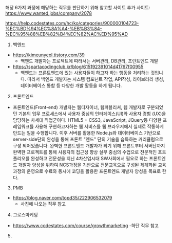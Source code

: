 해당 6가지 과정에 해당하는 직무를 판단하기 위해 참고할 사이트
추가 사이트: https://www.wanted.jobs/company/2078

https://help.codestates.com/hc/ko/categories/900000104723-%EC%BD%94%EC%8A%A4-%EB%B3%84-%EC%95%88%EB%82%B4%EC%82%AC%ED%95%AD

1. 백엔드
  - https://kimeunyeol.tistory.com/39
    - 백엔드 개발자는 프로젝트에 따라서는 서버관리, DB관리, 프런트엔드 개발
  - https://spartacodingclub.kr/blog/615192391014d41767f00955
    -  백엔드는 프론트엔드에 있는 사용자들이 하고자 하는 행동을 처리하는 것입니다. 따라서 백엔드 개발자는 시스템 컴포넌트 작업, API작성, 라이브러리 생성, 데이터베이스 통합 등 다양한 개발 활동을 하게 됩니다.
2. 프론트엔드
  - 프론트엔드(Front-end) 개발자는 웹디자이너, 웹퍼블리셔, 웹 개발자로 구분되었던 기본의 업무 프로세스에서 사용자 중심의 인터페이스(UI)와 사용자 경험 (UX)을 담당하는 차세대 직업군이다. HTML5 + CSS3, JavaScript, JQuery등 다양한 프레임워크를 사용해 구현하고자하는 웹 서비스를 웹 브라우저에서 실제로 작동하게 만드는 일을 수행합니다. 이후 서버를 활용한 Node.js와 데이터베이스 기반으로 server-side단의 완성을 통해 프론트 "엔드" 단의 기술을 습득하는 커리큘럼으로 구성 되어있습니다. 완벽한 프론트엔드 개발자가 되기 위해 프론트부터 서버단까지 완벽한 프로젝트를 통해 사용자의 접근성 향상 실무 중심의 수업으로 전문적인 포트폴리오를 완성하고 전문성을 지닌 4차산업시대 SW사회에서 필요로 하는 프론트엔드 개발자 양성을 위하여 NCS과정을 기반으로 전문교육으로 구성된 체계화된 교육과정의 운영으로 수료와 동시에 코딩을 활용한 프론트엔드 개발자 양성을 목표로 한다.
3. PMB
  - https://blog.naver.com/topd35/222906532079
    - 사진에 나오는 직무 참고
4. 그로스마케팅
  - https://www.codestates.com/course/growthmarketing
    -하단 직무 참고
5. 
